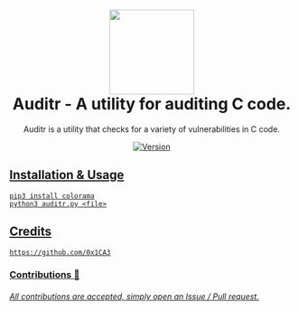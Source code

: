 <h1 align="center">
	<img src="https://www.pngkit.com/png/full/937-9371959_radar-png-radar-icon-png.png" width="150px"><br>
    Auditr - A utility for auditing C code.
</h1>
<p align="center">
	Auditr is a utility that checks for a variety of vulnerabilities in C code.
</p>

<p align="center">
	<a href="https://deno.land" target="_blank">
    	<img src="https://img.shields.io/badge/Version-1.0.0-7DCDE3?style=for-the-badge" alt="Version">
</p>
  
## Installation & Usage
```
pip3 install colorama
python3 auditr.py <file>
```

## Credits
```
https://github.com/0x1CA3
```
### Contributions 🎉
###### All contributions are accepted, simply open an Issue / Pull request.

